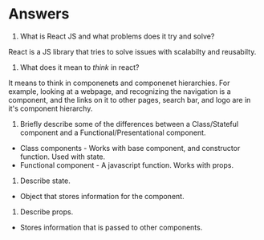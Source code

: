 # Answers

1.  What is React JS and what problems does it try and solve?

React is a JS library that tries to solve issues with scalabilty and reusabilty.

1.  What does it mean to _think_ in react?

It means to think in componenets and componenet hierarchies. For example, looking at a webpage, and recognizing the navigation is a component, and the links on it to other pages, search bar, and logo are in it's component hierarchy.

1.  Briefly describe some of the differences between a Class/Stateful component and a Functional/Presentational component.

- Class components - Works with base component, and constructor function. Used with state.
- Functional component - A javascript function. Works with props.

1.  Describe state.

- Object that stores information for the component.

1.  Describe props.

- Stores information that is passed to other components.
